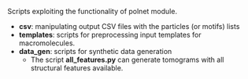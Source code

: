 Scripts exploiting the functionality of polnet module.

* **csv**: manipulating output CSV files with the particles (or motifs) lists
* **templates**: scripts for preprocessing input templates for macromolecules.
* **data_gen**: scripts for synthetic data generation
  * The script **all_features.py** can generate tomograms with all structural features available.